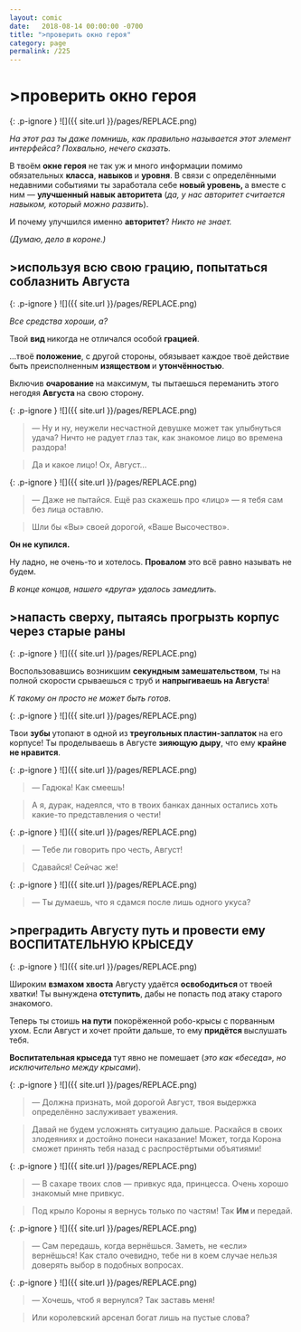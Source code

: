 ```yaml
---
layout: comic
date:   2018-08-14 00:00:00 -0700
title: ">проверить окно героя"
category: page
permalink: /225
---
```

# >проверить окно героя

{: .p-ignore }
![]({{ site.url }}/pages/REPLACE.png)

<em>На этот раз ты даже помнишь, как правильно называется этот элемент интерфейса? Похвально, нечего сказать.</em>

В твоём <strong>окне героя</strong> не так уж и много информации помимо обязательных <strong>класса</strong>, <strong>навыков </strong>и <strong>уровня</strong>. В связи с определёнными недавними событиями ты заработала себе <strong>новый уровень, </strong>а вместе с ним — <strong>улучшенный навык авторитета</strong> (<em>да, у нас авторитет считается навыком, который можно развить</em>). 

И почему улучшился именно <strong>авторитет</strong>? <em>Никто не знает.</em>

<em>(Думаю, дело в короне.)</em>

## >используя всю свою грацию, попытаться соблазнить Августа

{: .p-ignore }
![]({{ site.url }}/pages/REPLACE.png)

<em>Все средства хороши, а?</em>

Твой <strong>вид </strong>никогда не отличался особой <strong>грацией</strong>. 

…твоё <strong>положение</strong>, с другой стороны, обязывает каждое твоё действие быть преисполненным <strong>изяществом </strong>и <strong>утончённостью</strong>.

Включив <strong>очарование </strong>на максимум, ты пытаешься переманить этого негодяя <strong>Августа </strong>на свою сторону.

{: .p-ignore }
![]({{ site.url }}/pages/REPLACE.png)

<blockquote>— Ну и ну, неужели несчастной девушке может так улыбнуться удача? Ничто не радует глаз так, как знакомое лицо во времена раздора!</blockquote>

<blockquote>Да и какое лицо! Ох, Август…</blockquote>

{: .p-ignore }
![]({{ site.url }}/pages/REPLACE.png)

<blockquote>— Даже не пытайся. Ещё раз скажешь про «лицо» — я тебя сам без лица оставлю.</blockquote>

<blockquote>Шли бы «Вы» своей дорогой, «Ваше Высочество».</blockquote>

<strong>Он не купился. </strong>

Ну ладно, не очень-то и хотелось. <strong>Провалом </strong>это всё равно называть не будем.

<em>В конце концов, нашего «друга» удалось замедлить.</em>

## >напасть сверху, пытаясь прогрызть корпус через старые раны

{: .p-ignore }
![]({{ site.url }}/pages/REPLACE.png)

Воспользовавшись возникшим <strong>секундным замешательством</strong>, ты на полной скорости срываешься с труб и <strong>напрыгиваешь на Августа</strong>! 

<em>К такому он просто не может быть готов.</em>

{: .p-ignore }
![]({{ site.url }}/pages/REPLACE.png)

Твои <strong>зубы </strong>утопают в одной из <strong>треугольных пластин-заплаток</strong> на его корпусе! Ты проделываешь в Августе <strong>зияющую дыру</strong>, что ему <strong>крайне не нравится</strong>.

{: .p-ignore }
![]({{ site.url }}/pages/REPLACE.png)

<blockquote>— Гадюка! Как смеешь!</blockquote>

<blockquote>А я, дурак, надеялся, что в твоих банках данных остались хоть какие-то представления о чести!</blockquote>

{: .p-ignore }
![]({{ site.url }}/pages/REPLACE.png)

<blockquote>— Тебе ли говорить про честь, Август! </blockquote>

<blockquote>Сдавайся! Сейчас же!</blockquote>

{: .p-ignore }
![]({{ site.url }}/pages/REPLACE.png)

<blockquote>— Ты думаешь, что я сдамся после лишь одного укуса?</blockquote>

## >преградить Августу путь и провести ему ВОСПИТАТЕЛЬНУЮ КРЫСЕДУ

{: .p-ignore }
![]({{ site.url }}/pages/REPLACE.png)

Широким <strong>взмахом хвоста</strong> Августу удаётся <strong>освободиться </strong>от твоей хватки! Ты вынуждена <strong>отступить</strong>, дабы не попасть под атаку старого знакомого.

Теперь ты стоишь <strong>на пути</strong> покорёженной робо-крысы с порванным ухом. Если Август и хочет пройти дальше, то ему <strong>придётся </strong>выслушать тебя.

<strong>Воспитательная крыседа </strong>тут явно не помешает (<em>это как «беседа», но исключительно между крысами</em>).

{: .p-ignore }
![]({{ site.url }}/pages/REPLACE.png)

<blockquote>— Должна признать, мой дорогой Август, твоя выдержка определённо заслуживает уважения.</blockquote>

<blockquote>Давай не будем усложнять ситуацию дальше. Раскайся в своих злодеяниях и достойно понеси наказание! Может, тогда Корона сможет принять тебя назад с распростёртыми объятиями!</blockquote>

{: .p-ignore }
![]({{ site.url }}/pages/REPLACE.png)

<blockquote>— В сахаре твоих слов — привкус яда, принцесса. Очень хорошо знакомый мне привкус.</blockquote>

<blockquote>Под крыло Короны я вернусь только по частям! Так <strong>Им </strong>и передай.</blockquote>

{: .p-ignore }
![]({{ site.url }}/pages/REPLACE.png)

<blockquote>— Сам передашь, когда вернёшься. Заметь, не «если» вернёшься! Как стало очевидно, тебе ни в коем случае нельзя доверять выбор в подобных вопросах.</blockquote>

{: .p-ignore }
![]({{ site.url }}/pages/REPLACE.png)

<blockquote>— Хочешь, чтоб я вернулся? Так заставь меня! </blockquote>

<blockquote>Или королевский арсенал богат лишь на пустые слова?</blockquote>
